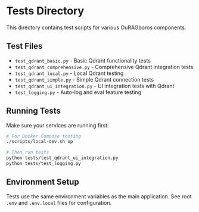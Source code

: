# Tests Directory

This directory contains test scripts for various OuRAGboros components.

## Test Files

- `test_qdrant_basic.py` - Basic Qdrant functionality tests
- `test_qdrant_comprehensive.py` - Comprehensive Qdrant integration tests
- `test_qdrant_local.py` - Local Qdrant testing
- `test_qdrant_simple.py` - Simple Qdrant connection tests
- `test_qdrant_ui_integration.py` - UI integration tests with Qdrant
- `test_logging.py` - Auto-log and eval feature testing

## Running Tests

Make sure your services are running first:

```bash
# For Docker Compose testing
./scripts/local-dev.sh up

# Then run tests
python tests/test_qdrant_ui_integration.py
python tests/test_logging.py
```

## Environment Setup

Tests use the same environment variables as the main application. See root `.env` and `.env.local` files for configuration.